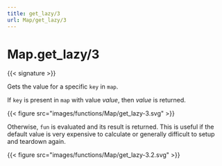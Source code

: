 ```yaml
---
title: get_lazy/3
url: Map/get_lazy/3
---
```


# Map.get_lazy/3

{{< signature >}}

Gets the value for a specific `key` in `map`.

If `key` is present in `map` with value _value_, then _value_ is returned.

{{< figure src="images/functions/Map/get_lazy-3.svg" >}}

Otherwise, `fun` is evaluated and its result is returned.
This is useful if the default value is very expensive to calculate or generally difficult to setup and teardown again.

{{< figure src="images/functions/Map/get_lazy-3.2.svg" >}}

